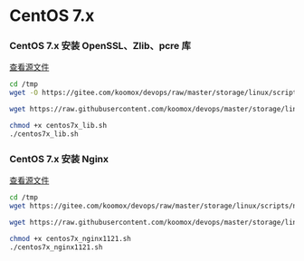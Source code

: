 # CentOS 7.x           
### CentOS 7.x 安装 OpenSSL、Zlib、pcre 库          
[查看源文件](../storage/linux/scripts/centos7x_lib.sh)              
```sh
cd /tmp
wget -O https://gitee.com/koomox/devops/raw/master/storage/linux/scripts/centos7x_lib.sh

wget https://raw.githubusercontent.com/koomox/devops/master/storage/linux/scripts/centos7x_lib.sh

chmod +x centos7x_lib.sh
./centos7x_lib.sh
```
### CentOS 7.x 安装 Nginx        
[查看源文件](../storage/linux/scripts/nginx/centos7x_nginx1121.sh)              
```sh
cd /tmp
wget https://gitee.com/koomox/devops/raw/master/storage/linux/scripts/nginx/centos7x_nginx1121.sh

wget https://raw.githubusercontent.com/koomox/devops/master/storage/linux/scripts/nginx/centos7x_nginx1121.sh

chmod +x centos7x_nginx1121.sh
./centos7x_nginx1121.sh
```

